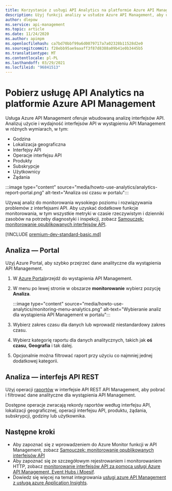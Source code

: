 ```yaml
---
title: Korzystanie z usługi API Analytics na platformie Azure API Management | Microsoft Docs
description: Użyj funkcji analizy w usłudze Azure API Management, aby ułatwić zrozumienie i kategoryzację użycia interfejsów API i wydajności interfejsu API.
author: dlepow
ms.service: api-management
ms.topic: article
ms.date: 11/24/2020
ms.author: apimpm
ms.openlocfilehash: ca7bd70bbf99a6d0079717a7a02328b11528d2e0
ms.sourcegitcommit: f28ebb95ae9aaaff3f87d8388a09b41e0b3445b5
ms.translationtype: MT
ms.contentlocale: pl-PL
ms.lasthandoff: 03/29/2021
ms.locfileid: "96841513"
---
```

# <a name="get-api-analytics-in-azure-api-management"></a>Pobierz usługę API Analytics na platformie Azure API Management

Usługa Azure API Management oferuje wbudowaną analizę interfejsów API. Analizuj użycie i wydajność interfejsów API w wystąpieniu API Management w różnych wymiarach, w tym:

* Godzina
* Lokalizacja geograficzna
* Interfejsy API
* Operacje interfejsu API
* Produkty
* Subskrypcje
* Użytkownicy
* Żądania

:::image type="content" source="media/howto-use-analytics/analytics-report-portal.png" alt-text="Analiza osi czasu w portalu":::

Używaj analiz do monitorowania wysokiego poziomu i rozwiązywania problemów z interfejsami API. Aby uzyskać dodatkowe funkcje monitorowania, w tym wszystkie metryki w czasie rzeczywistym i dzienniki zasobów na potrzeby diagnostyki i inspekcji, zobacz [Samouczek: monitorowanie opublikowanych interfejsów API](api-management-howto-use-azure-monitor.md).

[!INCLUDE [premium-dev-standard-basic.md](../../includes/api-management-availability-premium-dev-standard-basic.md)]

## <a name="analytics---portal"></a>Analiza — Portal

Użyj Azure Portal, aby szybko przejrzeć dane analityczne dla wystąpienia API Management.

1. W [Azure Portal](https://portal.azure.com)przejdź do wystąpienia API Management. 
1. W menu po lewej stronie w obszarze **monitorowanie** wybierz pozycję **Analiza**.

    :::image type="content" source="media/howto-use-analytics/monitoring-menu-analytics.png" alt-text="Wybieranie analiz dla wystąpienia API Management w portalu":::  
1. Wybierz zakres czasu dla danych lub wprowadź niestandardowy zakres czasu.
1. Wybierz kategorię raportu dla danych analitycznych, takich jak **oś czasu**, **Geografia** i tak dalej.
1. Opcjonalnie można filtrować raport przy użyciu co najmniej jednej dodatkowej kategorii.

## <a name="analytics---rest-api"></a>Analiza — interfejs API REST

Użyj operacji [raportów](/rest/api/apimanagement/2019-12-01/reports) w interfejsie API REST API Management, aby pobrać i filtrować dane analityczne dla wystąpienia API Management.

Dostępne operacje zwracają rekordy raportów według interfejsu API, lokalizacji geograficznej, operacji interfejsu API, produktu, żądania, subskrypcji, godziny lub użytkownika.

## <a name="next-steps"></a>Następne kroki

* Aby zapoznać się z wprowadzeniem do Azure Monitor funkcji w API Management, zobacz [Samouczek: monitorowanie opublikowanych interfejsów API](api-management-howto-use-azure-monitor.md)
* Aby zapoznać się ze szczegółowym rejestrowaniem i monitorowaniem HTTP, zobacz [monitorowanie interfejsów API za pomocą usługi Azure API Management, Event Hubs i Moesif](api-management-log-to-eventhub-sample.md).
* Dowiedz się więcej na temat integrowania [usługi azure API Management z usługą azure Application Insights](api-management-howto-app-insights.md).